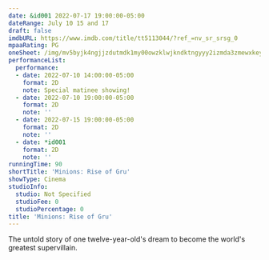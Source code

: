```yaml
---
date: &id001 2022-07-17 19:00:00-05:00
dateRange: July 10 15 and 17
draft: false
imdbURL: https://www.imdb.com/title/tt5113044/?ref_=nv_sr_srsg_0
mpaaRating: PG
oneSheet: /img/mv5byjk4ngjjzdutmdk1my00owzklwjkndktngyyy2izmda3zmewxkeyxkfqcgdeqxvymtkxnjuynq-._v1_.jpg
performanceList:
  performance:
  - date: 2022-07-10 14:00:00-05:00
    format: 2D
    note: Special matinee showing!
  - date: 2022-07-10 19:00:00-05:00
    format: 2D
    note: ''
  - date: 2022-07-15 19:00:00-05:00
    format: 2D
    note: ''
  - date: *id001
    format: 2D
    note: ''
runningTime: 90
shortTitle: 'Minions: Rise of Gru'
showType: Cinema
studioInfo:
  studio: Not Specified
  studioFee: 0
  studioPercentage: 0
title: 'Minions: Rise of Gru'
---
```


The untold story of one twelve-year-old's dream to become the world's greatest supervillain.